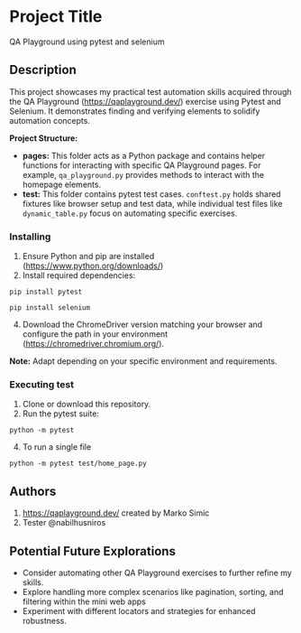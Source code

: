 # Project Title

QA Playground using pytest and selenium

## Description

This project showcases my practical test automation skills acquired through the QA Playground (https://qaplayground.dev/) exercise using Pytest and Selenium. It demonstrates finding and verifying elements to solidify automation concepts.

**Project Structure:**

* **pages:** This folder acts as a Python package and contains helper functions for interacting with specific QA Playground pages. For example, `qa_playground.py` provides methods to interact with the homepage elements.
* **test:** This folder contains pytest test cases. `conftest.py` holds shared fixtures like browser setup and test data, while individual test files like `dynamic_table.py` focus on automating specific exercises.

### Installing

1. Ensure Python and pip are installed (https://www.python.org/downloads/)
2. Install required dependencies:
```
pip install pytest
```
```
pip install selenium
```
4. Download the ChromeDriver version matching your browser and configure the path in your environment (https://chromedriver.chromium.org/).

**Note:** Adapt depending on your specific environment and requirements.

### Executing test

1. Clone or download this repository.
2. Run the pytest suite:
```
python -m pytest
```
4. To run a single file
```
python -m pytest test/home_page.py
```

## Authors
1. https://qaplayground.dev/ created by Marko Simic
2. Tester @nabilhusniros

## Potential Future Explorations
* Consider automating other QA Playground exercises to further refine my skills.
* Explore handling more complex scenarios like pagination, sorting, and filtering within the mini web apps
* Experiment with different locators and strategies for enhanced robustness.
